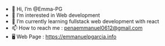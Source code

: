 - 👋 Hi, I’m @Emma-PG
- 👀 I’m interested in Web development
- 🌱 I’m currently learning fullstack web development with react 
- 📫 How to reach me : penaemmanuel0612@gmail.com
- 🖥️ Web Page : https://emmanuelpgarcia.info

<!---
Emma-PG/Emma-PG is a ✨ special ✨ repository because its `README.md` (this file) appears on your GitHub profile.
You can click the Preview link to take a look at your changes.
--->

